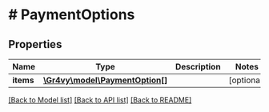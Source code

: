 # # PaymentOptions

## Properties

Name | Type | Description | Notes
------------ | ------------- | ------------- | -------------
**items** | [**\Gr4vy\model\PaymentOption[]**](PaymentOption.md) |  | [optional]

[[Back to Model list]](../../README.md#models) [[Back to API list]](../../README.md#endpoints) [[Back to README]](../../README.md)
